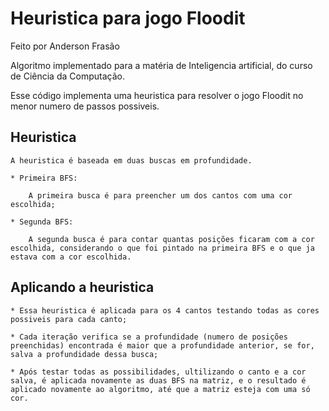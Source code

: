 # Heuristica para jogo Floodit

Feito por Anderson Frasão

Algoritmo implementado para a matéria de Inteligencia artificial, do curso de Ciência da Computação.

Esse código implementa uma heuristica para resolver o jogo Floodit no menor numero de passos possiveis.

## Heuristica

    A heuristica é baseada em duas buscas em profundidade.

    * Primeira BFS:

        A primeira busca é para preencher um dos cantos com uma cor escolhida;
    
    * Segunda BFS:

        A segunda busca é para contar quantas posições ficaram com a cor escolhida, considerando o que foi pintado na primeira BFS e o que ja estava com a cor escolhida.

## Aplicando a heuristica

    * Essa heuristica é aplicada para os 4 cantos testando todas as cores possiveis para cada canto;

    * Cada iteração verifica se a profundidade (numero de posições preenchidas) encontrada é maior que a profundidade anterior, se for, salva a profundidade dessa busca;

    * Após testar todas as possibilidades, ultilizando o canto e a cor salva, é aplicada novamente as duas BFS na matriz, e o resultado é aplicado novamente ao algoritmo, até que a matriz esteja com uma só cor.